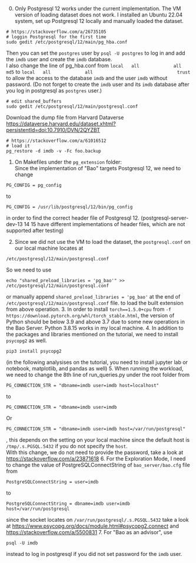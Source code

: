 0. Only Postgresql 12 works under the current implementation. The VM version of loading dataset does not work. I installed an Ubuntu 22.04 system, set up Postgresql 12 locally and manually loaded the dataset. 
```shell
# https://stackoverflow.com/a/26735105
# loggin Postgresql for the first time
sudo gedit /etc/postgresql/12/main/pg_hba.conf
```
Then you can set the `postgres` user by `psql -U postgres` to log in and add the `imdb` user and create the `imdb` database.   
I also change the line of pg_hba.conf from `local   all             all                                md5` to `local   all             all                                trust` to allow the access to the database `imdb` and the user `imdb` without password. (Do not forget to create the `imdb` user and its `imdb` database after you log in postgresql as `postgres` user.)
```shell
# edit shared_buffers
sudo gedit /etc/postgresql/12/main/postgresql.conf
```
Download the dump file from Harvard Dataverse https://dataverse.harvard.edu/dataset.xhtml?persistentId=doi:10.7910/DVN/2QYZBT
```shell
# https://stackoverflow.com/a/61016512
# load it
pg_restore -d imdb -v -Fc foo.backup
```
1. On Makefiles under the `pg_extension` folder:   
Since the implementation of "Bao" targets Postgresql 12, we need to change 
```shell
PG_CONFIG = pg_config
```
to
```shell
PG_CONFIG = /usr/lib/postgresql/12/bin/pg_config
```
in order to find the correct header file of Postgresql 12. (postgresql-server-dev-13 14 15 have different implementations of header files, which are not supported after testing)

2. Since we did not use the VM to load the dataset, the `postgresql.conf` on our local machine locates at 
```shell
/etc/postgresql/12/main/postgresql.conf
```
So we need to use 
```shell
echo "shared_preload_libraries = 'pg_bao'" >> /etc/postgresql/12/main/postgresql.conf
```
or manually append `shared_preload_libraries = 'pg_bao'` at the end of `/etc/postgresql/12/main/postgresql.conf` file.
to load the built extension from above operation.
3. In order to install `torch==1.5.0+cpu` from `-f https://download.pytorch.org/whl/torch_stable.html`, the version of Python should be below 3.9 and above 3.7 due to some new operatiors in the Bao Server. Python 3.8.15 works in my local machine.
4. In addition to the packages and libraries mentioned on the tutorial, we need to install `psycopg2` as well.
```shell
pip3 install psycopg2
```
(in the following analysises on the tutorial, you need to install jupyter lab or notebook, matplotlib, and pandas as well)
5. When running the workload, we need to change the 8th line of run_queries.py under the root folder from 
```python3
PG_CONNECTION_STR = "dbname=imdb user=imdb host=localhost"
``` 
to 
```python3
PG_CONNECTION_STR = "dbname=imdb user=imdb
```
Or
```python3
PG_CONNECTION_STR = "dbname=imdb user=imdb host=/var/run/postgresql"
```
, this depends on the setting on your local machine since the default host is `/tmp/.s.PGSQL.5432` if you do not specify the `host`.   
With this change, we do not need to provide the password, take a look at https://stackoverflow.com/a/23871618
6. For the Exploration Mode, I need to change the value of PostgreSQLConnectString of `bao_server/bao.cfg` file
from 
```
PostgreSQLConnectString = user=imdb
```
to 
```
PostgreSQLConnectString = dbname=imdb user=imdb host=/var/run/postgresql
```
since the socket locates on `/var/run/postgresql/.s.PGSQL.5432`
take a look at https://www.psycopg.org/docs/module.html#psycopg2.connect and https://stackoverflow.com/a/5500831
7. For "Bao as an advisor", use 
```shell
psql -U imdb
```
instead to log in postgresql if you did not set password for the `imdb` user.